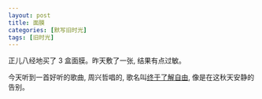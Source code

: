 ```yaml
---
layout: post
title: 面膜
categories: [默写旧时光]
tags: [旧时光]
---
```


正儿八经地买了  3 盒面膜。昨天敷了一张, 结果有点过敏。

今天听到一首好听的歌曲, 周兴哲唱的, 歌名叫[终于了解自由](http://music.163.com/song?id=1336990252&userid=2539497), 像是在这秋天安静的告别。